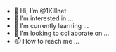 - 👋 Hi, I’m @1Killnet
- 👀 I’m interested in ...
- 🌱 I’m currently learning ...
- 💞️ I’m looking to collaborate on ...
- 📫 How to reach me ...

<!---
1Killnet/1Killnet is a ✨ special ✨ repository because its `README.md` (this file) appears on your GitHub profile.
You can click the Preview link to take a look at your changes.
--->
